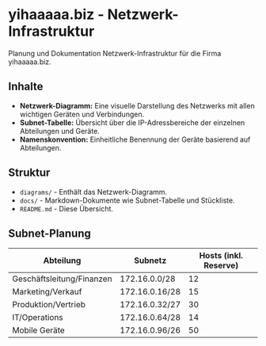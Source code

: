# yihaaaaa.biz - Netzwerk-Infrastruktur

Planung und Dokumentation Netzwerk-Infrastruktur für die Firma yihaaaaa.biz.

## Inhalte

- **Netzwerk-Diagramm:** Eine visuelle Darstellung des Netzwerks mit allen wichtigen Geräten und Verbindungen.
- **Subnet-Tabelle:** Übersicht über die IP-Adressbereiche der einzelnen Abteilungen und Geräte.
- **Namenskonvention:** Einheitliche Benennung der Geräte basierend auf Abteilungen.

## Struktur

- `diagrams/` - Enthält das Netzwerk-Diagramm.
- `docs/` - Markdown-Dokumente wie Subnet-Tabelle und Stückliste.
- `README.md` - Diese Übersicht.

## Subnet-Planung

| Abteilung                    | Subnetz        | Hosts (inkl. Reserve) |
|------------------------------|----------------|------------------------|
| Geschäftsleitung/Finanzen    | 172.16.0.0/28  | 12                     |
| Marketing/Verkauf            | 172.16.0.16/28 | 15                     |
| Produktion/Vertrieb          | 172.16.0.32/27 | 30                     |
| IT/Operations                | 172.16.0.64/28 | 14                     |
| Mobile Geräte                | 172.16.0.96/26 | 50                     |

